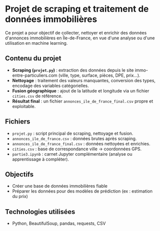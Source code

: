 # Projet de scraping et traitement de données immobilières

Ce projet a pour objectif de collecter, nettoyer et enrichir des données d'annonces immobilières en Île-de-France, en vue d'une analyse ou d'une utilisation en machine learning.

## Contenu du projet

- **Scraping (`projet.py`)** : extraction des données depuis le site immo-entre-particuliers.com (ville, type, surface, pièces, DPE, prix...).
- **Nettoyage** : traitement des valeurs manquantes, conversion des types, encodage des variables catégorielles.
- **Fusion géographique** : ajout de la latitude et longitude via un fichier `cities.csv` de référence.
- **Résultat final** : un fichier `annonces_ile_de_france_final.csv` propre et exploitable.

## Fichiers

- `projet.py` : script principal de scraping, nettoyage et fusion.
- `annonces_ile_de_france.csv` : données brutes après scraping.
- `annonces_ile_de_france_final.csv` : données nettoyées et enrichies.
- `cities.csv` : base de correspondance ville → coordonnées GPS.
- `partie3.ipynb` : carnet Jupyter complémentaire (analyse ou apprentissage à compléter).

## Objectifs

- Créer une base de données immobilières fiable
- Préparer les données pour des modèles de prédiction (ex : estimation du prix)

## Technologies utilisées

- Python, BeautifulSoup, pandas, requests, CSV
